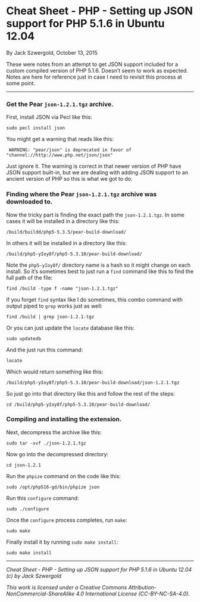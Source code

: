 # Cheat Sheet - PHP - Setting up JSON support for PHP 5.1.6 in Ubuntu 12.04

By Jack Szwergold, October 13, 2015

These were notes from an attempt to get JSON support included for a custom compiled version of PHP 5.1.6. Doesn’t seem to work as expected. Notes are here for reference just in case I need to revisit this process at some point.

***

### Get the Pear `json-1.2.1.tgz` archive.

First, install JSON via Pecl like this:

	sudo pecl install json

You might get a warning that reads like this:

     WARNING: "pear/json" is deprecated in favor of "channel://http://www.php.net/json/json"

Just ignore it. The warning is correct in that newer version of PHP have JSON support built-in, but we are dealing with adding JSON support to an ancient version of PHP so this is what we got to do.

### Finding where the Pear `json-1.2.1.tgz` archive was downloaded to.

Now the tricky part is finding the exact path the `json-1.2.1.tgz`. In some cases it will be installed in a directory like this:

	/build/buildd/php5-5.3.5/pear-build-download/

In others it will be installed in a directory like this:

    /build/php5-yIoy8f/php5-5.3.10/pear-build-download/

Note the `php5-yIoy8f/` directory name is a hash so it might change on each install. So it’s sometimes best to just run a `find` command like this to find the full path of the file:

    find /build -type f -name "json-1.2.1.tgz"

If you forget `find` syntax like I do sometimes, this combo command with output piped to `grep` works just as well:

    find /build | grep json-1.2.1.tgz

Or you can just update the `locate` database like this:

    sudo updatedb

And the just run this command:

    locate

Which would return something like this:

    /build/php5-yIoy8f/php5-5.3.10/pear-build-download/json-1.2.1.tgz

So just go into that directory like this and follow the rest of the steps:

    cd /build/php5-yIoy8f/php5-5.3.10/pear-build-download/

### Compiling and installing the extension.

Next, decompress the archive like this:

	sudo tar -xvf ./json-1.2.1.tgz

Now go into the decompressed directory:

	cd json-1.2.1

Run the `phpize` command on the code like this:

	sudo /opt/php516-gd/bin/phpize json

Run this `configure` command:

	sudo ./configure
	
Once the `configure` process completes, run `make`:

	sudo make

Finally install it by running `sudo make install`:

	sudo make install

***

*Cheat Sheet - PHP - Setting up JSON support for PHP 5.1.6 in Ubuntu 12.04 (c) by Jack Szwergold*

*This work is licensed under a Creative Commons Attribution-NonCommercial-ShareAlike 4.0 International License (CC-BY-NC-SA-4.0).*
